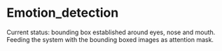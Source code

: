 # Emotion_detection
Current status: bounding box established around eyes, nose and mouth. Feeding the system with the bounding boxed images as attention mask.
